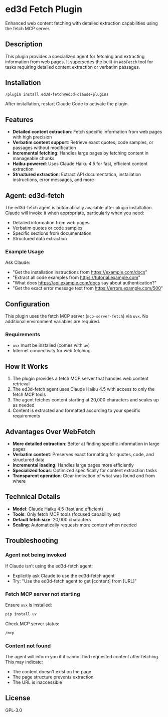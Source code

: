 # ed3d Fetch Plugin

Enhanced web content fetching with detailed extraction capabilities using the fetch MCP server.

## Description

This plugin provides a specialized agent for fetching and extracting information from web pages. It supersedes the built-in `WebFetch` tool for tasks requiring detailed content extraction or verbatim passages.

## Installation

```bash
/plugin install ed3d-fetch@ed3d-claude-plugins
```

After installation, restart Claude Code to activate the plugin.

## Features

- **Detailed content extraction**: Fetch specific information from web pages with high precision
- **Verbatim content support**: Retrieve exact quotes, code samples, or passages without modification
- **Incremental fetching**: Handles large pages by fetching content in manageable chunks
- **Haiku-powered**: Uses Claude Haiku 4.5 for fast, efficient content extraction
- **Structured extraction**: Extract API documentation, installation instructions, error messages, and more

## Agent: ed3d-fetch

The ed3d-fetch agent is automatically available after plugin installation. Claude will invoke it when appropriate, particularly when you need:

- Detailed information from web pages
- Verbatim quotes or code samples
- Specific sections from documentation
- Structured data extraction

### Example Usage

Ask Claude:
- "Get the installation instructions from https://example.com/docs"
- "Extract all code examples from https://tutorial.example.com"
- "What does https://api.example.com/docs say about authentication?"
- "Get the exact error message text from https://errors.example.com/500"

## Configuration

This plugin uses the fetch MCP server (`mcp-server-fetch`) via `uvx`. No additional environment variables are required.

### Requirements

- `uvx` must be installed (comes with `uv`)
- Internet connectivity for web fetching

## How It Works

1. The plugin provides a fetch MCP server that handles web content retrieval
2. The ed3d-fetch agent uses Claude Haiku 4.5 with access to only the fetch MCP tools
3. The agent fetches content starting at 20,000 characters and scales up as needed
4. Content is extracted and formatted according to your specific requirements

## Advantages Over WebFetch

- **More detailed extraction**: Better at finding specific information in large pages
- **Verbatim content**: Preserves exact formatting for quotes, code, and structured data
- **Incremental loading**: Handles large pages more efficiently
- **Specialized focus**: Optimized specifically for content extraction tasks
- **Transparent operation**: Clear indication of what was found and from where

## Technical Details

- **Model**: Claude Haiku 4.5 (fast and efficient)
- **Tools**: Only fetch MCP tools (focused capability set)
- **Default fetch size**: 20,000 characters
- **Scaling**: Automatically requests more content when needed

## Troubleshooting

### Agent not being invoked

If Claude isn't using the ed3d-fetch agent:
- Explicitly ask Claude to use the ed3d-fetch agent
- Try: "Use the ed3d-fetch agent to get [content] from [URL]"

### Fetch MCP server not starting

Ensure `uvx` is installed:
```bash
pip install uv
```

Check MCP server status:
```bash
/mcp
```

### Content not found

The agent will inform you if it cannot find requested content after fetching. This may indicate:
- The content doesn't exist on the page
- The page structure prevents extraction
- The URL is inaccessible

## License

GPL-3.0
